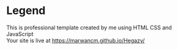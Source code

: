 # Legend
This is professional template created by me using HTML CSS and JavaScript
<br />
Your site is live at https://marwancm.github.io/Hegazy/
